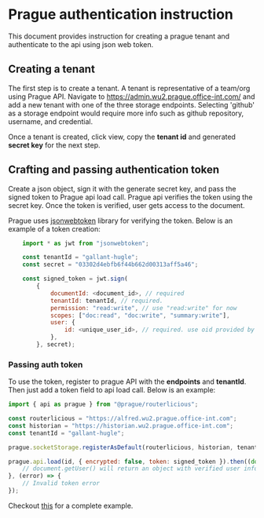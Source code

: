 # Prague authentication instruction
This document provides instruction for creating a prague tenant and authenticate to the api using json web token.

## Creating a tenant
The first step is to create a tenant. A tenant is representative of a team/org using Prague API. Navigate to https://admin.wu2.prague.office-int.com/ and add a new tenant with one of the three storage endpoints. Selecting 'github' as a storage endpoint would require more info such as github repository, username, and credential.

Once a tenant is created, click view, copy the **tenant id** and generated **secret key** for the next step.

## Crafting and passing authentication token
Create a json object, sign it with the generate secret key, and pass the signed token to Prague api load call. Prague api verifies the token using the secret key. Once the token is verified, user gets access to the document.

Prague uses [jsonwebtoken](https://www.npmjs.com/package/jsonwebtoken) library for verifying the token. Below is an example of a token creation:

```javascript
    import * as jwt from "jsonwebtoken";

    const tenantId = "gallant-hugle";
    const secret = "03302d4ebfb6f44b662d00313aff5a46";

    const signed_token = jwt.sign(
        {
            documentId: <document_id>, // required
            tenantId: tenantId, // required.
            permission: "read:write", // use "read:write" for now
            scopes: ["doc:read", "doc:write", "summary:write"],
            user: {
                id: <unique_user_id>, // required. use oid provided by AAD auth.
            },
        }, secret);
```

### Passing auth token
To use the token, register to prague API with the **endpoints** and **tenantId**. Then just add a token field to api load call. Below is an example:
```javascript
import { api as prague } from "@prague/routerlicious";

const routerlicious = "https://alfred.wu2.prague.office-int.com";
const historian = "https://historian.wu2.prague.office-int.com";
const tenantId = "gallant-hugle";

prague.socketStorage.registerAsDefault(routerlicious, historian, tenantId);

prague.api.load(id, { encrypted: false, token: signed_token }).then((document) => {
    // document.getUser() will return an object with verified user information.
}, (error) => {
    // Invalid token error
});
```

Checkout [this](https://github.com/Microsoft/Prague/blob/master/doc/api/examples/sequence/src/index.ts) for a complete example.